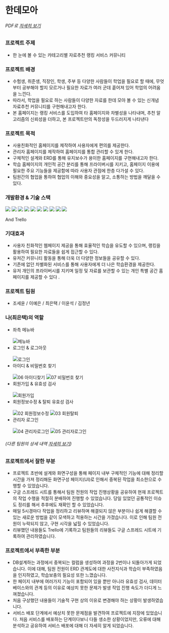 # 한데모아
###### PDF로 [자세히 보기](https://github.com/euntaek419/handemoa_ver2/files/12443687/handemoa.pdf)

### 프로젝트 주제
- 한 눈에 볼 수 있는 카테고리별 자료추천 랭킹 서비스 커뮤니티

### 프로젝트 배경
- 수험생, 취준생, 직장인, 학생, 주부 등 다양한 사람들이 학업을 필요로 할 때에, 무엇부터 공부해야 할지 모르거나 필요한 자료가 여러 군데 흩어져 있어 학업의 어려움을 느낀다.
- 따라서, 학업을 필요로 하는 사람들이 다양한 자료를 한데 모아 볼 수 있는 신개념 자료추천 커뮤니티를 구현해내고자 한다.
- 본 홈페이지는 랭킹 서비스를 도입하여 타 홈페이지와 차별성을 나타내며, 추천 알고리즘의 신뢰성을 더하고, 본 프로젝트만의 독창성을 두드러지게 나타낸다

### 프로젝트 목적
- 사용친화적인 홈페이지를 제작하여 사용자에게 편의를 제공한다.
- 관리자 홈페이지를 제작하여 홈페이지를 통합 관리할 수 있게 한다.
- 구체적인 설계와 ERD를 통해 유지보수가 용이한 홈페이지를 구현해내고자 한다.
- 학습 홈페이지의 개인적 공간 분리를 통해 프라이버시를 지키고, 홈페이지 이용에 필요한 주요 기능들을 제공함에 따라 사용자 관점에 한층 다가설 수 있다.
- 팀원간의 협업을 통하여 협업의 이해와 중요성을 알고, 소통하는 방법을 깨달을 수 있다.

### 개발환경 & 기술 스택
<div>
  <img src="https://img.shields.io/badge/SpringBoot-6DB33F?style=for-the-badge&logo=Spring&logoColor=white"/>
  <img src="https://img.shields.io/badge/Visual Studio Code-007ACC?style=for-the-badge&logo=Visual Studio Code&logoColor=white"/>
  <img src="https://img.shields.io/badge/css-1572B6?style=for-the-badge&logo=css3&logoColor=white">
  <img src="https://img.shields.io/badge/javascript-F7DF1E?style=for-the-badge&logo=javascript&logoColor=black">
  <img src="https://img.shields.io/badge/MySQL-4479A1?style=for-the-badge&logo=MySQL&logoColor=white"/>
  <img src="https://img.shields.io/badge/jenkins-%232C5263.svg?style=for-the-badge&logo=jenkins&logoColor=white"/>
  <img src="https://img.shields.io/badge/bootstrap-7952B3?style=for-the-badge&logo=bootstrap&logoColor=white">
  <img src="https://img.shields.io/badge/Apache Tomcat-F8DC75?style=for-the-badge&logo=apachetomcat&logoColor=black"/>
  <img src="https://img.shields.io/badge/Apache%20Maven-C71A36?style=for-the-badge&logo=Apache%20Maven&logoColor=white">
  <img src="https://img.shields.io/badge/GitHub-181717?style=for-the-badge&logo=GitHub&logoColor=white"/>
  
  And Trello
</div>

### 기대효과
- 사용자 친화적인 웹페이지 제공을 통해 효율적인 학습을 유도할 수 있으며, 랭킹을 활용하여 필요한 자료들을 쉽게 접근할 수 있다.
- 유저간 커뮤니티 활동을 통해 더욱 더 다양한 정보들을 공유할 수 있다.
- 기존에 없던 차별화된 서비스를 통해 사용자에게 더 나은 학습환경을 제공한다.
- 유저 개인의 프라이버시를 지키며 일정 및 자료를 보관할 수 있는 개인 특별 공간 홈페이지를 제공할 수 있다 .

### 프로젝트 팀원
- 조세윤 / 이예은 / 최은택 / 이윤석 / 김정년
  
### 나(최은택)의 역할
- 좌측 메뉴바 <div> <br/> ![메뉴바](https://github.com/euntaek419/handemoa_ver2/assets/100109284/b5ee5c58-eb0d-44eb-92da-999157795024) </div>
- 로그인 & 로그아웃 <div> <br/> ![로그인](https://github.com/euntaek419/handemoa_ver2/assets/100109284/34ef8900-d1ba-4104-8332-e75be382f345) </div>
- 아이디 & 비밀번호 찾기 <div> <br/> ![06 아이디찾기](https://github.com/euntaek419/handemoa_ver2/assets/100109284/51f18118-3930-4415-8a92-dc77defa714b)
![07  비밀번호 찾기](https://github.com/euntaek419/handemoa_ver2/assets/100109284/6d05143c-39be-46eb-8c19-0890b1310c3b) </div>
- 회원가입 & 유효성 검사 <div> <br/> ![회원가입](https://github.com/euntaek419/handemoa_ver2/assets/100109284/03cf40e3-345c-4313-956b-420aac5be253) </div>
- 회원정보수정 & 탈퇴 유효성 검사 <div> <br/> ![02 회원정보수정](https://github.com/euntaek419/handemoa_ver2/assets/100109284/d76218b5-f507-428b-a525-a1720616804f)
![03 회원탈퇴](https://github.com/euntaek419/handemoa_ver2/assets/100109284/f680935c-7a2b-4f15-a67b-de7c4e51995e) </div>
- 관리자 로그인 <div> <br/> ![04 관리자로그인](https://github.com/euntaek419/handemoa_ver2/assets/100109284/0267c8e0-b54a-479e-a228-b631844e9dd6)
![05 관리자로그인](https://github.com/euntaek419/handemoa_ver2/assets/100109284/210002b5-42c0-4056-bdd3-68129e4851e5) </div>

###### (다른 팀원의 상세 내역 [자세히 보기](https://github.com/euntaek419/handemoa_ver2/files/12443687/handemoa.pdf))



### 프로젝트에서 잘한 부분
- 프로젝트 초반에 설계와 화면구성을 통해 페이지 내부 구체적인 기능에 대해 정리할 시간을 가져 정리해둔 화면구성 페이지(UI)로 인해서 중복된 작업을 최소한으로 수행할 수 있었습니다.
- 구글 스프레드 시트를 통해서 팀원 전원의 작업 진행상황을 공유하여 현재 프로젝트의 작업 수행을 적절히 분배하여 진행할 수 있었습니다. 당일 있었던 공통적인 이슈도 정리를 해서 추후에도 재확인 할 수 있었습니다.
- 매일 5시경마다 작업을 정리하고 리뷰하며 해결되지 않은 부분이나 쉽게 해결할 수 있는 새로운 방법을 같이 모색하고 적용하는 시간을 가졌습니다. 이로 인해 팀원 전원이 누락되지 않고, 구현 시각을 넓힐 수 있었습니다.
- 리뷰했던 내용들도 Trello에 기록하고 팀원들의 리뷰들도 구글 스프레드 시트에 기록하여 관리하였습니다.

### 프로젝트에서 부족한 부분
- DB설계하는 과정에서 중복되는 컬럼을 생성하여 과정을 2번이나 되돌아가게 되었습니다. 이에 대해, 팀원 전원이 ERD 관계도에 대한 사전지식과 학습이 부족하였음을 인지하였고, 학습보충의 필요성 또한 느꼈습니다.
- 한 페이지 내부에 여러가지 기능이 포함되어 있을 뿐만 아니라 유효성 검사, 데이터베이스와의 관계 등의 이유로 예상치 못한 문제가 발생 작업 진행 속도가 더디게 느껴졌습니다.
- 처음 구상했던 내용들이 기술적 구현 상의 이유로 변경해야 하는 상황이 발생하였습니다.
- 서비스 배포 단계에서 예상치 못한 문제점을 발견하여 프로젝트에 지장에 있었습니다. 처음 서비스를 배포하는 단계이다보니 다들 생소한 상황이었지만, 오류에 대해 분석하고 공유하여 서비스 배포에 대해 더 자세히 알게 되었습니다.

